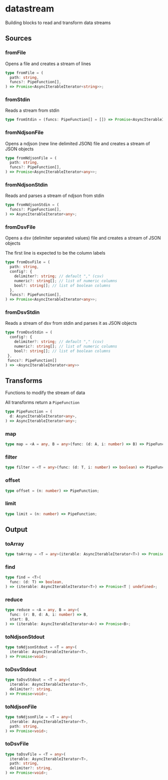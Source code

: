 # datastream

Building blocks to read and transform data streams

## Sources

### fromFile

Opens a file and creates a stream of lines

```ts
type fromFile = (
  path: string,
  funcs?: PipeFunction[],
) => Promise<AsyncIterableIterator<string>>;
```

### fromStdin

Reads a stream from stdin

```ts
type fromStdin = (funcs: PipeFunction[] = []) => Promise<AsyncIterableIterator<string>>
```

### fromNdjsonFile

Opens a ndjson (new line delimited JSON) file and creates a stream of JSON
objects

```ts
type fromNdjsonFile = (
  path: string,
  funcs?: PipeFunction[],
) => Promise<AsyncIterableIterator<any>>;
```

### fromNdjsonStdin

Reads and parses a stream of ndjson from stdin

```ts
type fromNdjsonStdin = (
  funcs?: PipeFunction[],
) => AsyncIterableIterator<any>;
```

### fromDsvFile

Opens a dsv (delimiter separated values) file and creates a stream of JSON
objects

The first line is expected to be the column labels

```ts
type fromDsvFile = (
  path: string,
  config?: {
    delimiter?: string; // default "," (csv)
    numeric?: string[]; // list of numeric columns
    bool?: string[]; // list of boolean columns
  },
  funcs?: PipeFunction[],
) => Promise<AsyncIterableIterator<any>>;
```

### fromDsvStdin

Reads a stream of dsv from stdin and parses it as JSON objects

```ts
type fromDsvStdin = (
  config?: {
    delimiter?: string; // default "," (csv)
    numeric?: string[]; // list of numeric columns
    bool?: string[]; // list of boolean columns
 },
 funcs?: PipeFunction[]
) => <AsyncIterableIterator<any>>
```

## Transforms

Functions to modify the stream of data

All transforms return a `PipeFunction`

```ts
type PipeFunction = (
  d: AsyncIterableIterator<any>,
) => AsyncIterableIterator<any>;
```

### map

```ts
type map = <A = any, B = any>(func: (d: A, i: number) => B) => PipeFunction;
```

### filter

```ts
type filter = <T = any>(func: (d: T, i: number) => boolean) => PipeFunction;
```

### offset

```ts
type offset = (n: number) => PipeFunction;
```

### limit

```ts
type limit = (n: number) => PipeFunction;
```

## Output

### toArray

```ts
type toArray = <T = any>(iterable: AsyncIterableIterator<T>) => Promise<T[]>;
```

### find

```ts
type find = <T>(
  func: (d: T) => boolean,
) => (iterable: AsyncIterableIterator<T>) => Promise<T | undefined>;
```

### reduce

```ts
type reduce = <A = any, B = any>(
  func: (r: B, d: A, i: number) => B,
  start: B,
) => (iterable: AsyncIterableIterator<A>) => Promise<B>;
```

### toNdjsonStdout

```ts
type toNdjsonStdout = <T = any>(
  iterable: AsyncIterableIterator<T>,
) => Promise<void>;
```

### toDsvStdout

```ts
type toDsvStdout = <T = any>(
  iterable: AsyncIterableIterator<T>,
  delimiter?: string,
) => Promise<void>;
```

### toNdjsonFile

```ts
type toNdjsonFile = <T = any>(
  iterable: AsyncIterableIterator<T>,
  path: string,
) => Promise<void>;
```

### toDsvFile

```ts
type toDsvFile = <T = any>(
  iterable: AsyncIterableIterator<T>,
  path: string,
  delimiter?: string,
) => Promise<void>;
```

